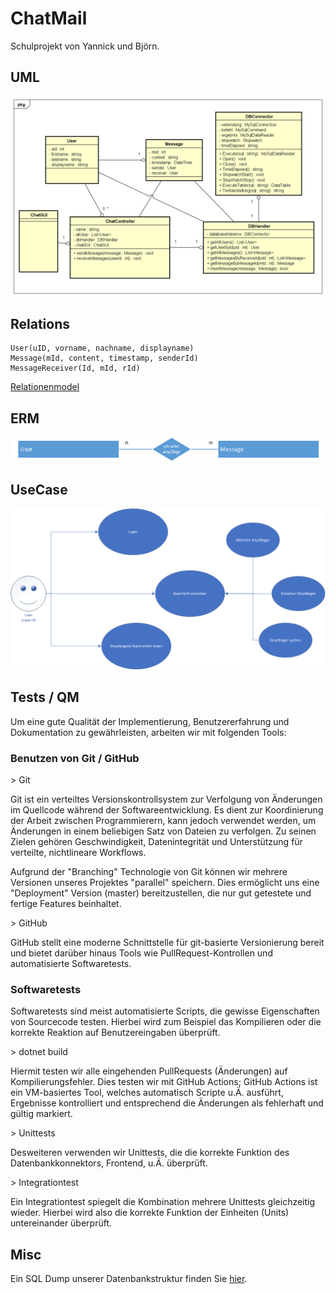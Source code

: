 # ChatMail

Schulprojekt von Yannick und Björn.

## UML
![Image of UML](uml.png)

## Relations

```
User(uID, vorname, nachname, displayname)
Message(mId, content, timestamp, senderId)
MessageReceiver(Id, mId, rId)
```
[Relationenmodel](relations.txt)

## ERM

![Image of ERM](ER-Modell.png)

## UseCase

![Image of UseCase](UseCase-Diagramm.png)

## Tests / QM

Um eine gute Qualität der Implementierung, Benutzererfahrung und Dokumentation zu gewährleisten, arbeiten wir mit folgenden Tools:
### Benutzen von Git / GitHub
\> Git

Git ist ein verteiltes Versionskontrollsystem zur Verfolgung von Änderungen im Quellcode während der Softwareentwicklung. Es dient zur Koordinierung der Arbeit zwischen Programmierern, kann jedoch verwendet werden, um Änderungen in einem beliebigen Satz von Dateien zu verfolgen. Zu seinen Zielen gehören Geschwindigkeit, Datenintegrität und Unterstützung für verteilte, nichtlineare Workflows.

Aufgrund der "Branching" Technologie von Git können wir mehrere Versionen unseres Projektes "parallel" speichern. Dies ermöglicht uns eine "Deployment" Version (master) bereitzustellen, die nur gut getestete und fertige Features beinhaltet.

\>  GitHub

GitHub stellt eine moderne Schnittstelle für git-basierte Versionierung bereit und bietet darüber hinaus Tools wie PullRequest-Kontrollen und automatisierte Softwaretests.

### Softwaretests

Softwaretests sind meist automatisierte Scripts, die gewisse Eigenschaften von Sourcecode testen. Hierbei wird zum Beispiel das Kompilieren oder die korrekte Reaktion auf Benutzereingaben überprüft.

\> dotnet build

Hiermit testen wir alle eingehenden PullRequests (Änderungen) auf Kompilierungsfehler. Dies testen wir mit GitHub Actions; GitHub Actions ist ein VM-basiertes Tool, welches automatisch Scripte u.Ä. ausführt, Ergebnisse kontrolliert und entsprechend die Änderungen als fehlerhaft und gültig markiert.

\> Unittests

Desweiteren verwenden wir Unittests, die die korrekte Funktion des Datenbankkonnektors, Frontend, u.Ä. überprüft.

\> Integrationtest

Ein Integrationtest spiegelt die Kombination mehrere Unittests gleichzeitig wieder. Hierbei wird also die korrekte Funktion der Einheiten (Units) untereinander überprüft.

## Misc

Ein SQL Dump unserer Datenbankstruktur finden Sie [hier](sql_dump.sql).
